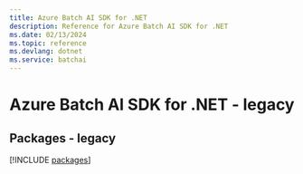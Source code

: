 ```yaml
---
title: Azure Batch AI SDK for .NET
description: Reference for Azure Batch AI SDK for .NET
ms.date: 02/13/2024
ms.topic: reference
ms.devlang: dotnet
ms.service: batchai
---
```

# Azure Batch AI SDK for .NET - legacy
## Packages - legacy
[!INCLUDE [packages](batch-ai-index.md)]